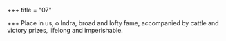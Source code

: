 +++
title = "07"

+++
Place in us, o Indra, broad and lofty fame, accompanied by cattle and  victory prizes,
lifelong and imperishable.